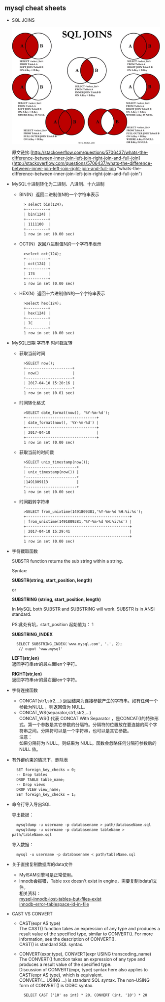 ## mysql cheat sheets
- SQL JOINS

	![SQL JOINS](../images/Visual_SQL_JOINS_orig.jpg)
	
	原文链接:[http://stackoverflow.com/questions/5706437/whats-the-difference-between-inner-join-left-join-right-join-and-full-join](http://stackoverflow.com/questions/5706437/whats-the-difference-between-inner-join-left-join-right-join-and-full-join "whats-the-difference-between-inner-join-left-join-right-join-and-full-join")
- MySQL十进制转化为二进制、八进制、十六进制 
	- BIN(N）返回二进制值N的一个字符串表示

		    > select bin(124);
    		+----------+
    		| bin(124) |
    		+----------+
    		| 1111100  |
    		+----------+
    		1 row in set (0.00 sec)
	- OCT(N）返回八进制值N的一个字符串表示

    	    >select oct(124);
	    	+----------+
	    	| oct(124) |
	    	+----------+
	    	| 174      |
	    	+----------+
	    	1 row in set (0.00 sec)
	- HEX(N）返回十六进制值N的一个字符串表示
	
		    >select hex(124);
    		+----------+
    		| hex(124) |
    		+----------+
    		| 7C       |
    		+----------+
    		1 row in set (0.00 sec)

	
- MySQL日期 字符串 时间戳互转 
	- 获取当前时间
		
		    >SELECT now();
    		+---------------------+
    		| now()   			  |
    		+---------------------+
    		| 2017-04-10 15:20:16 |
    		+---------------------+
    		1 row in set (0.01 sec)
	- 时间转化格式
		
		    >SELECT date_format(now(), '%Y-%m-%d');
    		+--------------------------------+
    		| date_format(now(), '%Y-%m-%d') |
    		+--------------------------------+
    		| 2017-04-10 					 |
    		+--------------------------------+
    		1 row in set (0.00 sec)
	- 获取当前的时间戳
		
		    >SELECT unix_timestamp(now());  
			+-----------------------+
			| unix_timestamp(now()) |
			+-----------------------+
			|1491809113             |
			+-----------------------+
			1 row in set (0.00 sec)
	- 时间戳转字符串
		
		    >SELECT from_unixtime(1491809381,'%Y-%m-%d %H:%i:%s');
    		+-----------------------------------------------+
    		| from_unixtime(1491809381,'%Y-%m-%d %H:%i:%s') |
    		+-----------------------------------------------+
    		| 2017-04-10 15:29:41   						|
    		+-----------------------------------------------+
    		1 row in set (0.00 sec)

- 字符截取函数

	SUBSTR function returns the sub string within a string.
	
	Syntax:
	
	**SUBSTR(string, start_position, length)**
	
	or
	
	**SUBSTRING (string, start_position, length)**
	
	In MySQL both SUBSTR and SUBSTRING will work. SUBSTR is in ANSI standard.
	
	PS:此处有坑，start_position 起始值为： 1  
	
	**SUBSTRING_INDEX**
	
		SELECT SUBSTRING_INDEX('www.mysql.com', '.', 2);
		 // ouput 'www.mysql'
	**LEFT(str,len)**  
	返回字符串str的最左面len个字符。
	
	**RIGHT(str,len)**  
	返回字符串str的最右面len个字符。

- 字符连接函数
	- CONCAT(str1,str2,…)
	返回结果为连接参数产生的字符串。如有任何一个参数为NULL ，则返回值为 NULL。
	- CONCAT_WS(separator,str1,str2,...)  
	CONCAT_WS() 代表 CONCAT With Separator ，是CONCAT()的特殊形式。第一个参数是其它参数的分隔符。分隔符的位置放在要连接的两个字符串之间。分隔符可以是一个字符串，也可以是其它参数。  
	注意：  
	如果分隔符为 NULL，则结果为 NULL。函数会忽略任何分隔符参数后的 NULL 值。
- 有外键约束的情况下，删除表

		SET foreign_key_checks = 0;
		-- Drop tables
		DROP TABLE table_name;
		-- Drop views
		DROP VIEW view_name;
		SET foreign_key_checks = 1;
- 命令行导入导出SQL

	导出数据：
	
		mysqldump -u username -p databasename > path/databaseName.sql
	    mysqldump -u username -p databasename tableName > path/tableName.sql
	
	导入数据：
	
	    mysql -u username -p databasename < path/tableName.sql
- 关于直接复制数据库的data文件
	- MyISAM引擎可是正常使用。
	- Innodb会报错，Table xxx doesn't exist in engine，需要复制ibdata1文件。  
	相关资料：  
	[mysql-innodb-lost-tables-but-files-exist](https://superuser.com/questions/675445/mysql-innodb-lost-tables-but-files-exist)  
	[innodb-error-tablespace-id-in-file](http://www.chriscalender.com/tag/innodb-error-tablespace-id-in-file/)
-  CAST VS CONVERT  
	- CAST(expr AS type)  
	The CAST() function takes an expression of any type and produces a result value of the specified type, similar to CONVERT(). For more information, see the description of CONVERT().  
	CAST() is standard SQL syntax.

	- CONVERT(expr,type), CONVERT(expr USING transcoding_name)  
	The CONVERT() function takes an expression of any type and produces a result value of the specified type.  
	Discussion of CONVERT(expr, type) syntax here also applies to CAST(expr AS type), which is equivalent.  
	CONVERT(... USING ...) is standard SQL syntax. The non-USING form of CONVERT() is ODBC syntax.	
	
			SELECT CAST ('10' as int) * 20, CONVERT (int, '10') * 20